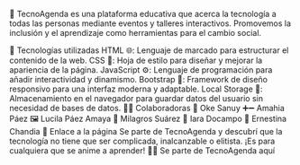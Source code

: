 🌟 TecnoAgenda es una plataforma educativa que acerca la tecnología a todas las personas mediante eventos y talleres interactivos. Promovemos la inclusión y el aprendizaje como herramientas para el cambio social.

🚀 Tecnologías utilizadas
HTML 🌐: Lenguaje de marcado para estructurar el contenido de la web.
CSS 🎨: Hoja de estilo para diseñar y mejorar la apariencia de la página.
JavaScript ⚙️: Lenguaje de programación para añadir interactividad y dinamismo.
Bootstrap 📱: Framework de diseño responsivo para una interfaz moderna y adaptable.
Local Storage 💾: Almacenamiento en el navegador para guardar datos del usuario sin necesidad de bases de datos.
👩‍💻 Colaboradoras
📂 Oke Sanuy
➕➖ Amahia Páez
🖼️ Lucila Páez Amaya
🔑 Milagros Suárez
🚪 Iara Docampo
📅 Ernestina Chandia
🔗 Enlace a la página
Se parte de TecnoAgenda y descubrí que la tecnología no tiene que ser complicada, inalcanzable o elitista. ¡Es para cualquiera que se anime a aprender! 🙌✨ Se parte de TecnoAgenda aquí
